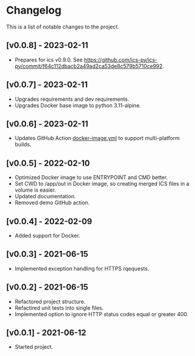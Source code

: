 # Changelog

This is a list of notable changes to the project.

## [v0.0.8] - 2023-02-11

- Prepares for ics v0.9.0.
  See https://github.com/ics-py/ics-py/commit/f64c112dbacb2a49ad2ca53de8c579b5710ce992.

## [v0.0.7] - 2023-02-11

- Upgrades requirements and dev requirements.
- Upgrades Docker base image to python 3.11-alpine.

## [v0.0.6] - 2023-02-11

- Updates GitHub Action [docker-image.yml](.github/workflows/docker-image.yml) to support multi-platform builds.

## [v0.0.5] - 2022-02-10

- Optimized Docker image to use ENTRYPOINT and CMD better.
- Set CWD to /app/out in Docker image, so creating merged ICS files in a volume is easier.
- Updated documentation.
- Removed demo GitHub action.

## [v0.0.4] - 2022-02-09

- Added support for Docker.

## [v0.0.3] - 2021-06-15

- Implemented exception handling for HTTPS rqequests.

## [v0.0.2] - 2021-06-15

- Refactored project structure.
- Refactired unit tests into single files.
- Implemented option to ignore HTTP status codes equal or greater 400.

## [v0.0.1] - 2021-06-12

- Started project.
